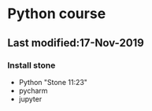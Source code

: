 # Python course
## Last modified:17-Nov-2019

### Install stone

* Python "Stone 11:23"
* pycharm
* jupyter